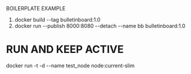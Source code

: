 BOILERPLATE EXAMPLE

1. docker build --tag bulletinboard:1.0
2. docker run --publish 8000:8080 --detach --name bb bulletinboard:1.0

# RUN AND KEEP ACTIVE

 docker run -t -d --name test_node node:current-slim
